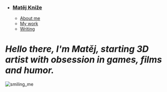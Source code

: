 - ### [Matěj Kníže](https://matej-knize.github.io/english-for-designers/03-content-first/)
    - [About me](about.md)
    - [My work](work.md)
    - [Writing](writing.md)





# ***Hello there, I'm Matěj, starting 3D artist with obsession in games, films and humor.***

![smiling_me](https://github.com/Matej-Knize/english-for-designers/assets/154207948/d6c84632-5561-47cb-b4be-d53a4870b6f3)

